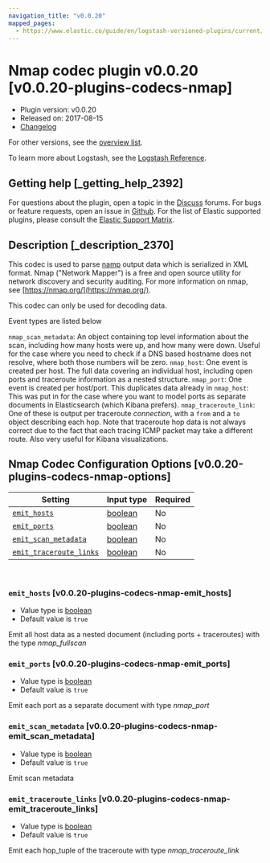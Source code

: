 ```yaml
---
navigation_title: "v0.0.20"
mapped_pages:
  - https://www.elastic.co/guide/en/logstash-versioned-plugins/current/v0.0.20-plugins-codecs-nmap.html
---
```


# Nmap codec plugin v0.0.20 [v0.0.20-plugins-codecs-nmap]


* Plugin version: v0.0.20
* Released on: 2017-08-15
* [Changelog](https://github.com/logstash-plugins/logstash-codec-nmap/blob/v0.0.20/CHANGELOG.md)

For other versions, see the [overview list](codec-nmap-index.md).

To learn more about Logstash, see the [Logstash Reference](logstash://reference/index.md).

## Getting help [_getting_help_2392]

For questions about the plugin, open a topic in the [Discuss](http://discuss.elastic.co) forums. For bugs or feature requests, open an issue in [Github](https://github.com/logstash-plugins/logstash-codec-nmap). For the list of Elastic supported plugins, please consult the [Elastic Support Matrix](https://www.elastic.co/support/matrix#matrix_logstash_plugins).


## Description [_description_2370]

This codec is used to parse [namp](https://nmap.org/) output data which is serialized in XML format. Nmap ("Network Mapper") is a free and open source utility for network discovery and security auditing. For more information on nmap, see [https://nmap.org/](https://nmap.org/).

This codec can only be used for decoding data.

Event types are listed below

`nmap_scan_metadata`: An object containing top level information about the scan, including how many hosts were up, and how many were down. Useful for the case where you need to check if a DNS based hostname does not resolve, where both those numbers will be zero. `nmap_host`: One event is created per host. The full data covering an individual host, including open ports and traceroute information as a nested structure. `nmap_port`: One event is created per host/port. This duplicates data already in `nmap_host`: This was put in for the case where you want to model ports as separate documents in Elasticsearch (which Kibana prefers). `nmap_traceroute_link`: One of these is output per traceroute *connection*, with a `from` and a `to` object describing each hop. Note that traceroute hop data is not always correct due to the fact that each tracing ICMP packet may take a different route. Also very useful for Kibana visualizations.


## Nmap Codec Configuration Options [v0.0.20-plugins-codecs-nmap-options]

| Setting | Input type | Required |
| --- | --- | --- |
| [`emit_hosts`](v0-0-20-plugins-codecs-nmap.md#v0.0.20-plugins-codecs-nmap-emit_hosts) | [boolean](logstash://reference/configuration-file-structure.md#boolean) | No |
| [`emit_ports`](v0-0-20-plugins-codecs-nmap.md#v0.0.20-plugins-codecs-nmap-emit_ports) | [boolean](logstash://reference/configuration-file-structure.md#boolean) | No |
| [`emit_scan_metadata`](v0-0-20-plugins-codecs-nmap.md#v0.0.20-plugins-codecs-nmap-emit_scan_metadata) | [boolean](logstash://reference/configuration-file-structure.md#boolean) | No |
| [`emit_traceroute_links`](v0-0-20-plugins-codecs-nmap.md#v0.0.20-plugins-codecs-nmap-emit_traceroute_links) | [boolean](logstash://reference/configuration-file-structure.md#boolean) | No |

 

### `emit_hosts` [v0.0.20-plugins-codecs-nmap-emit_hosts]

* Value type is [boolean](logstash://reference/configuration-file-structure.md#boolean)
* Default value is `true`

Emit all host data as a nested document (including ports + traceroutes) with the type *nmap_fullscan*


### `emit_ports` [v0.0.20-plugins-codecs-nmap-emit_ports]

* Value type is [boolean](logstash://reference/configuration-file-structure.md#boolean)
* Default value is `true`

Emit each port as a separate document with type *nmap_port*


### `emit_scan_metadata` [v0.0.20-plugins-codecs-nmap-emit_scan_metadata]

* Value type is [boolean](logstash://reference/configuration-file-structure.md#boolean)
* Default value is `true`

Emit scan metadata


### `emit_traceroute_links` [v0.0.20-plugins-codecs-nmap-emit_traceroute_links]

* Value type is [boolean](logstash://reference/configuration-file-structure.md#boolean)
* Default value is `true`

Emit each hop_tuple of the traceroute with type *nmap_traceroute_link*



